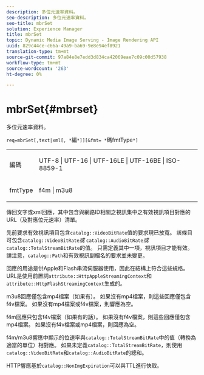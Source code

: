 ```yaml
---
description: 多位元速率資料。
seo-description: 多位元速率資料。
seo-title: mbrSet
solution: Experience Manager
title: mbrSet
topic: Dynamic Media Image Serving - Image Rendering API
uuid: 829c44ce-c66a-49a9-ba69-9e8e94ef8921
translation-type: tm+mt
source-git-commit: 97a84e8e7edd3d834ca42069eae7c09c00d57938
workflow-type: tm+mt
source-wordcount: '263'
ht-degree: 0%

---
```



# mbrSet{#mbrset}

多位元速率資料。

`req=mbrSet[,text|xml[, *`編`*]][&fmt= *`碼fmtType`*]`

<table id="simpletable_D2B8704E09B34337870A257CD7CB5C56"> 
 <tr class="strow"> 
  <td class="stentry"> <p><span class="codeph"><span class="varname"> 編碼</span></span> </p> </td> 
  <td class="stentry"> <p><span class="codeph"> UTF-8 | UTF-16 | UTF-16LE | UTF-16BE | ISO-8859-1</span> </p></td> 
 </tr> 
 <tr class="strow"> 
  <td class="stentry"> <p><span class="codeph"><span class="varname"> fmtType</span></span> </p></td> 
  <td class="stentry"> <p><span class="codeph"> f4m | m3u8</span> </p></td> 
 </tr> 
</table>

傳回文字或xml回應，其中包含與網路ID相關之視訊集中之有效視訊項目對應的URL（及對應位元速率）清單。

先前要求有效視訊項目包含`catalog::VideoBitRate`值的要求現已放寬。 該條目可包含&#x200B;`catalog::VideoBitRate`*或* `catalog::AudioBitRate`*或* `catalog::TotalStreamBitRate`的值。 只需定義其中一項，視訊項目才能有效。 請注意，`catalog::Path`和有效視訊副檔名的要求並未變更。

回應的用途是供Apple和Flash串流伺服器使用，因此在結構上符合這些規格。 URL是使用前置詞`attribute::HttpAppleStreamingContext`和`attribute::HttpFlashStreamingContext`生成的。

m3u8回應僅包含mp4檔案（如果有）。 如果沒有mp4檔案，則這些回應僅包含f4v檔案。 如果沒有mp4檔案或f4v檔案，則響應為空。

f4m回應只包含f4v檔案（如果有的話）。 如果沒有f4v檔案，則這些回應僅包含mp4檔案。 如果沒有f4v檔案或mp4檔案，則回應為空。

f4m/m3u8響應中顯示的位速率與`catalog::TotalStreamBitRate`中的值（轉換為適當的單位）相對應。 如果未定義`catalog::TotalStreamBitRate`，則使用`catalog::VideoBitRate`和`catalog::AudioBitRate`的總和。

HTTP響應基於`catalog::NonImgExpiration`可以與TTL進行快取。
